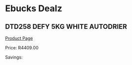 
# Ebucks Dealz
## DTD258 DEFY 5KG WHITE AUTODRIER
[Product Page](https://www.ebucks.com/web/shop/productSelected.do?prodId=1227900384&catId=704981826)

Price: R4409.00

Savings: 


	
